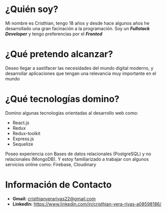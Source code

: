 # ¿Quién soy?
Mi nombre es Cristhian, tengo 18 años y desde hace algunos años he desarrollado una gran facinación a la programación. Soy un ***Fullstack Developer*** y tengo preferencias por el ***Fronted***
# ¿Qué pretendo alcanzar?
Deseo llegar a sastifacer las necesidades del mundo digital moderno, y desarrollar aplicaciones que tengan una relevancia muy importante en el mundo
# ¿Qué tecnologías domino?
Domino algunas tecnologías orientadas al desarrollo web como:
- React.js
- Redux
- Redux-toolkit 
- Express.js 
- Sequelize 

Poseo experiencia con Bases de datos relacionales (PostgreSQL) y no relacionales (MongoDB). Y estoy familiarizado a trabajar con algunos servicios online como: Firebase, Cloudinary

# Información de Contacto
- **Gmail:** cristhianverarivas22@gmail.com
- **LinkedIn:** https://www.linkedin.com/in/cristhian-vera-rivas-a08598186/ 

<!--
**CrisGab22/CrisGab22** is a ✨ _special_ ✨ repository because its `README.md` (this file) appears on your GitHub profile.

Here are some ideas to get you started:

- 🔭 I’m currently working on ...
- 🌱 I’m currently learning ...
- 👯 I’m looking to collaborate on ...
- 🤔 I’m looking for help with ...
- 💬 Ask me about ...
- 📫 How to reach me: ...
- 😄 Pronouns: ...
- ⚡ Fun fact: ...
-->
